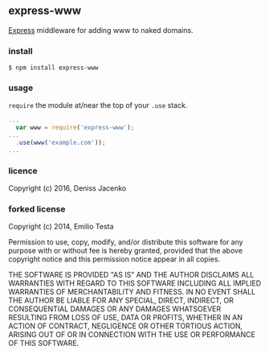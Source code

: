 ## express-www
[Express](http://expressjs.com/) middleware for adding www to naked domains.



### install
`$ npm install express-www`



### usage
`require` the module at/near the top of your `.use` stack.

```javascript
...
  var www = require('express-www');
...
  .use(www('example.com'));
...
```



### licence

Copyright (c) 2016, Deniss Jacenko

### forked license
Copyright (c) 2014, Emilio Testa

Permission to use, copy, modify, and/or distribute this software for any purpose with or without fee is hereby granted, provided that the above copyright notice and this permission notice appear in all copies.

THE SOFTWARE IS PROVIDED "AS IS" AND THE AUTHOR DISCLAIMS ALL WARRANTIES WITH REGARD TO THIS SOFTWARE INCLUDING ALL IMPLIED WARRANTIES OF MERCHANTABILITY AND FITNESS. IN NO EVENT SHALL THE AUTHOR BE LIABLE FOR ANY SPECIAL, DIRECT, INDIRECT, OR CONSEQUENTIAL DAMAGES OR ANY DAMAGES WHATSOEVER RESULTING FROM LOSS OF USE, DATA OR PROFITS, WHETHER IN AN ACTION OF CONTRACT, NEGLIGENCE OR OTHER TORTIOUS ACTION, ARISING OUT OF OR IN CONNECTION WITH THE USE OR PERFORMANCE OF THIS SOFTWARE.

